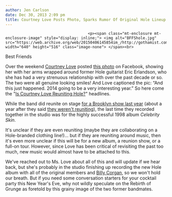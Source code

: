 ```yaml
---
author: Jen Carlson
date: Dec 30, 2013 2:09 pm
title: Courtney Love Posts Photo, Sparks Rumor Of Original Hole Lineup Reuniting
---
```


	
										<p><span class="mt-enclosure mt-enclosure-image" style="display: inline;"> <img alt="BFFShole.jpg" src="https://web.archive.org/web/20150406145854im_/http://gothamist.com/attachments/arts_jen/BFFShole.jpg" width="640" height="516" class="image-none"> </span><br>
<span class="photo_caption">Best Friends</span></p>

<p>Over the weekend <a href="https://web.archive.org/web/20150406145854/http://gothamist.com/tags/courtneylove">Courtney Love</a> posted <a href="https://web.archive.org/web/20150406145854/https://www.facebook.com/photo.php?fbid=611274848909357&amp;set=a.557833087586867.1073741829.504299626273547&amp;type=1">this photo</a> on Facebook, showing her with her arms wrapped around former Hole guitarist Eric Erlandson, who she has had a very strenuous relationship with over the past decade or so. The two were all genuine looking smiles! And Love captioned the pic: &#x201C;And this just happened. 2014 going to be a very interesting year.&#x201D; So here come the &quot;<a href="https://web.archive.org/web/20150406145854/http://www.rollingstone.com/music/news/is-courtney-love-reuniting-hole-20131230">Is Courtney Love Reuniting Hole?</a>&quot; headlines.</p>

<p>While the band did reunite on stage <a href="https://web.archive.org/web/20150406145854/http://gothamist.com/2012/04/14/video_hole_reunite_at_surprise_show.php">for a Brooklyn show last year</a> (about a year after they said <a href="https://web.archive.org/web/20150406145854/http://gothamist.com/2011/03/29/about_last_nights_hole_reunion_at_m.php">they weren&apos;t reuniting</a>), the last time they recorded together in the studio was for the highly successful 1998 album <em>Celebrity Skin</em>. </p>

<p>It&apos;s unclear if they are even reuniting (maybe they are collaborating on a Hole-branded clothing line!)... but if they are reuniting around music, then it&apos;s even more unclear if this will be for a new album, a reunion show, or a full-on tour. However, since Love has been critical of revisiting the past too much, new music would almost have to be attached to this.</p>

<p>We&apos;ve reached out to Ms. Love about all of this and will update if we hear back, but she&apos;s probably in the studio finishing up recording the new Hole album with all of the original members and <a href="https://web.archive.org/web/20150406145854/http://gothamist.com/2012/09/13/billy_corgan_interview.php">Billy Corgan</a>, so we won&apos;t hold our breath. But if you need some conversation starters for your cocktail party this New Year&apos;s Eve, why not wildly speculate on the Rebirth of Grunge as foretold by this grainy image of the two former bandmates.</p>					
										
									
				